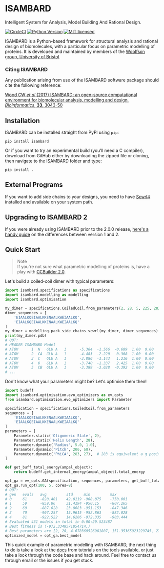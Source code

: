 # ISAMBARD

Intelligent System for Analysis, Model Building And Rational Design.

[![CircleCI](https://circleci.com/gh/isambard-uob/isambard.svg?style=shield)](https://circleci.com/gh/isambard-uob/isambard)
[![Python Version](https://img.shields.io/badge/python-3.5%2C%203.6-lightgrey.svg)](https://woolfson-group.github.io/isambard/)
[![MIT licensed](https://img.shields.io/badge/license-MIT-blue.svg)](https://github.com/woolfson-group/isambard/blob/master/LICENSE.md)

ISAMBARD is a Python-based framework for structural analysis and rational
design of biomolecules, with a particular focus on parametric modelling of
proteins. It is developed and maintained by members of the [Woolfson group, University of Bristol](http://www.chm.bris.ac.uk/org/woolfson/index.html).

### Citing ISAMBARD
Any publication arising from use of the ISAMBARD software package should cite the following reference:

[Wood CW *et al* (2017) ISAMBARD: an open-source computational environment for biomolecular analysis, modelling and design. *Bioinformatics*, **33**, 3043-50](https://doi.org/10.1093/bioinformatics/btx352)

## Installation

ISAMBARD can be installed straight from PyPI using `pip`:

```
pip install isambard
```
Or if you want to try an experimental build (you'll need a C compiler), download
from GitHub either by downloading the zipped file or cloning, then navigate to
the ISAMBARD folder and type:

```
pip install .
```

## External Programs

If you want to add side chains to your designs, you need to have [Scwrl4](
http://dunbrack.fccc.edu/scwrl4/) installed and available on your system path. 

## Upgrading to ISAMBARD 2

If you were already using ISAMBARD prior to the 2.0.0 release, [here's a handy
guide](https://gist.github.com/ChrisWellsWood/578fcea671acbb68d4a130315874027b)
on the differences between version 1 and 2.

## Quick Start

> Note<br />
> If you're not sure what parametric modelling of proteins is, have a
> play with [CCBuilder 2.0](http://coiledcoils.chm.bris.ac.uk/ccbuilder2/builder).

Let's build a coiled-coil dimer with typical parameters:

```Python
import isambard.specifications as specifications
import isambard.modelling as modelling
import isambard.optimisation

my_dimer = specifications.CoiledCoil.from_parameters(2, 28, 5, 225, 283)
dimer_sequences = [
    'EIAALKQEIAALKKENAALKWEIAALKQ',
    'EIAALKQEIAALKKENAALKWEIAALKQ'
]
my_dimer = modelling.pack_side_chains_scwrl(my_dimer, dimer_sequences)
print(my_dimer.pdb)
# OUT: 
# HEADER ISAMBARD Model                                                                  
# ATOM      1  N   GLU A   1      -5.364  -1.566  -0.689  1.00  0.00           N  
# ATOM      2  CA  GLU A   1      -4.483  -2.220   0.308  1.00  0.00           C  
# ATOM      3  C   GLU A   1      -3.886  -1.143   1.216  1.00  0.00           C  
# ATOM      4  O   GLU A   1      -3.740  -1.337   2.425  1.00  0.00           O  
# ATOM      5  CB  GLU A   1      -3.389  -3.028  -0.392  1.00  0.00           C  
# ...
```

Don't know what your parameters might be? Let's optimise them then!

```Python
import budeff
import isambard.optimisation.evo_optimizers as ev_opts
from isambard.optimisation.evo_optimizers import Parameter

specification = specifications.CoiledCoil.from_parameters
sequences = [
    'EIAALKQEIAALKKENAALKWEIAALKQ',
    'EIAALKQEIAALKKENAALKWEIAALKQ'
]
parameters = [
    Parameter.static('Oligomeric State', 2),
    Parameter.static('Helix Length', 28),
    Parameter.dynamic('Radius', 5.0, 1.0),
    Parameter.dynamic('Pitch', 200, 60),
    Parameter.dynamic('PhiCA', 283, 27),  # 283 is equivalent a g position
]

def get_buff_total_energy(ampal_object):
    return budeff.get_internal_energy(ampal_object).total_energy

opt_ga = ev_opts.GA(specification, sequences, parameters, get_buff_total_energy)
opt_ga.run_opt(100, 5, cores=8)
# OUT:
# gen	evals	avg     	std    	min     	max     
# 0  	61   	-820.401	42.0119	-908.875	-750.001
# 1  	59   	-859.86 	31.4194	-950.15 	-807.265
# 2  	60   	-887.028	23.8683	-951.153	-847.346
# 3  	70   	-907.257	15.9615	-952.863	-882.028
# 4  	81   	-922.522	14.6206	-972.335	-903.444
# Evaluated 431 models in total in 0:00:29.523487
# Best fitness is (-972.3348571854714,)
# Best parameters are [2, 28, 4.678360526981807, 151.35365923229745, 277.2061538048508]
optimized_model = opt_ga.best_model
```

This quick example of parametric modelling with ISAMBARD, the next thing to do
is take a look at the [docs](https://isambard-uob.github.io/isambard/) from
tutorials on the tools available, or just take a look through the code base and
hack around. Feel free to contact us through email or the issues if you get
stuck.
